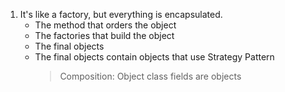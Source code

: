 1. It's like a factory, but everything is encapsulated.
    - The method that orders the object
    - The factories that build the object
    - The final objects
    - The final objects contain objects that use Strategy Pattern
        > Composition: Object class fields are objects